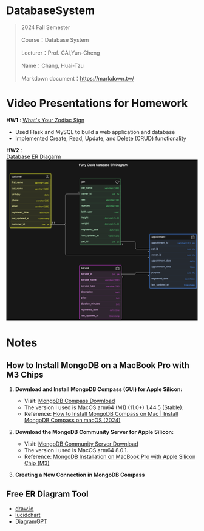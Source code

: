 # DatabaseSystem
> 2024 Fall Semester
>
> Course：Database System
> 
> Lecturer：Prof. CAI,Yun-Cheng
> 
> Name：Chang, Huai-Tzu
> 
> Markdown document：https://markdown.tw/

 # Video Presentations for Homework #

 **HW1** :
[What's Your Zodiac Sign](https://youtu.be/qHA9-f-NW98)   
* Used Flask and MySQL to build a web application and database  
* Implemented Create, Read, Update, and Delete (CRUD) functionality

**HW2** :  
[Database ER Diagarm](https://app.eraser.io/workspace/V90JlxaSMDJYiLstcw9Z?origin=share&elements=Qjr-M0vQJZT9-Wzr4UENtg)
![Screenshot](./HW2_Petshop-FurryOasis/er_diagram.png)

 # Notes #

## How to Install MongoDB on a MacBook Pro with M3 Chips ##

1. **Download and Install MongoDB Compass (GUI) for Apple Silicon:**
   - Visit: [MongoDB Compass Download](https://www.mongodb.com/try/download/compass)
   - The version I used is MacOS arm64 (M1) (11.0+) 1.44.5 (Stable).
   - Reference: [How to Install MongoDB Compass on Mac | Install MongoDB Compass on macOS (2024)](https://youtu.be/sSoVyHap3HY?si=WS7P00NhEJW1M2Ez)

2. **Download the MongoDB Community Server for Apple Silicon:**
   - Visit: [MongoDB Community Server Download](https://www.mongodb.com/try/download/community)
   - The version I used is MacOS arm64 8.0.1.
   - Reference: [MongoDB Installation on MacBook Pro with Apple Silicon Chip (M3)](https://medium.com/@meetwithIT/mongodb-installation-on-macbook-pro-with-apple-silicon-chip-m3-f1fea73da739)
    
3. **Creating a New Connection in MongoDB Compass**

## Free ER Diagram Tool ##

* [draw.io](https://www.drawio.com/)
* [lucidchart](https://www.lucidchart.com/pages/)
* [DiagramGPT](https://www.eraser.io/diagramgpt)
